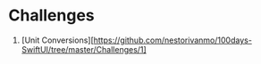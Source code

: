 # Challenges 	

1. [Unit Conversions][https://github.com/nestorivanmo/100days-SwiftUI/tree/master/Challenges/1]

